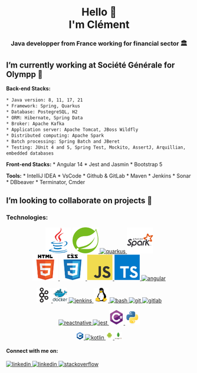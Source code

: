 <h1 align="center">Hello 👋<br>I'm Clément</h1>
<h3 align="center">Java developper from France working for financial sector 🏛️</h3>

## I’m currently working at **Société Générale** for Olympp 🏺

**Back-end Stacks:**

    * Java version: 8, 11, 17, 21
    * Framework: Spring, Quarkus
    * Database: PostegreSQL, H2
    * ORM: Hibernate, Spring Data
    * Broker: Apache Kafka
    * Application server: Apache Tomcat, JBoss Wildfly
    * Distributed computing: Apache Spark
    * Batch processing: Spring Batch and JBeret
    * Testing: JUnit 4 and 5, Spring Test, Mockito, AssertJ, Arquillian, embedded databases
    
**Front-end Stacks:**
    * Angular 14
    * Jest and Jasmin
    * Bootstrap 5
        
**Tools:**
    * IntelliJ IDEA
    * VsCode
    * Github & GitLab 
    * Maven
    * Jenkins
    * Sonar
    * DBbeaver
    * Terminator, Cmder

## I’m looking to collaborate on projects 🚀 

<div align="left">

<h3 align="left">Technologies:</h3>

<div align="center"> 
    <a href="https://www.java.com" target="_blank" rel="noreferrer"> 
        <img src="https://raw.githubusercontent.com/devicons/devicon/master/icons/java/java-original.svg" alt="java" width="70" height="70"/> 
    </a>
    <a href="https://spring.io" target="_blank" rel="noreferrer"> 
        <img src="https://github.com/devicons/devicon/blob/master/icons/spring/spring-original.svg" alt="spring" alt="typescript" width="70" height="70"/> 
    </a> 
    <a href="https://quarkus.io" target="_blank" rel="noreferrer"> 
        <img src="https://design.jboss.org/quarkus/logo/final/SVG/quarkus_icon_rgb_default.svg" alt="quarkus" width="70" height="70"/> 
    </a> 
    <a href="https://spark.apache.org" target="_blank" rel="noreferrer"> 
        <img src="https://raw.githubusercontent.com/devicons/devicon/master/icons/apachespark/apachespark-original-wordmark.svg" alt="spark" width="70" height="70"/> 
    </a> 
</div>


<div align="center"> 
    <a href="https://www.w3.org/html/" target="_blank" rel="noreferrer"> 
        <img src="https://raw.githubusercontent.com/devicons/devicon/master/icons/html5/html5-original-wordmark.svg" alt="html5" width="70" height="70"/> 
    </a> 
    <a href="https://www.w3schools.com/css/" target="_blank" rel="noreferrer"> 
        <img src="https://raw.githubusercontent.com/devicons/devicon/master/icons/css3/css3-original-wordmark.svg" alt="css3"" width="70" height="70"/> 
    </a>
    <a href="https://developer.mozilla.org/en-US/docs/Web/JavaScript" target="_blank" rel="noreferrer"> 
      <img src="https://raw.githubusercontent.com/devicons/devicon/master/icons/javascript/javascript-original.svg" alt="javascript" width="70" height="70"/> 
    </a>
    <a href="https://www.typescriptlang.org/" target="_blank" rel="noreferrer"> 
        <img src="https://raw.githubusercontent.com/devicons/devicon/master/icons/typescript/typescript-original.svg" alt="typescript" width="70" height="70"/> 
    </a> 
    <a href="https://angular.io" target="_blank" rel="noreferrer"> 
        <img src="https://angular.io/assets/images/logos/angular/angular.svg" alt="angular" width="70" height="70"/> 
    </a> 
</div>

<br>

<div align="center">
        <a href="https://kafka.apache.org" target="_blank" rel="noreferrer"> 
        <img src="https://github.com/devicons/devicon/blob/master/icons/apachekafka/apachekafka-original.svg" alt="kafka" width="40" height="40"/> 
    </a> 
    <a href="https://www.docker.com/" target="_blank" rel="noreferrer"> 
        <img src="https://raw.githubusercontent.com/devicons/devicon/master/icons/docker/docker-original-wordmark.svg" alt="docker" width="40" height="40"/> 
    </a> 
    <a href="https://www.jenkins.io" target="_blank" rel="noreferrer"> 
        <img src="https://www.vectorlogo.zone/logos/jenkins/jenkins-icon.svg" alt="jenkins" width="40" height="40"/> 
    </a> 
    <a href="https://www.linux.org/" target="_blank" rel="noreferrer"> 
        <img src="https://raw.githubusercontent.com/devicons/devicon/master/icons/linux/linux-original.svg" alt="linux" width="40" height="40"/> 
    </a> 
    <a href="https://www.gnu.org/software/bash/" target="_blank" rel="noreferrer"> 
        <img src="https://www.vectorlogo.zone/logos/gnu_bash/gnu_bash-icon.svg" alt="bash" width="40" height="40"/> 
    </a>
    <a href="https://git-scm.com/" target="_blank" rel="noreferrer"> 
        <img src="https://www.vectorlogo.zone/logos/git-scm/git-scm-icon.svg" alt="git" width="40" height="40"/> 
    </a> 
    <a href="https://about.gitlab.com/" target="_blank" rel="noreferrer"> 
        <img src="https://about.gitlab.com/images/press/logo/svg/gitlab-icon-rgb.svg" alt="gitlab" width="50" height="50"/> 
    </a> 
</div>

<br>

<div align="center"> 
    <a href="https://reactnative.dev/" target="_blank" rel="noreferrer"> 
        <img src="https://reactnative.dev/img/header_logo.svg" alt="reactnative" width="40" height="40"/> 
    </a>
    <a href="https://jestjs.io" target="_blank" rel="noreferrer"> 
        <img src="https://www.vectorlogo.zone/logos/jestjsio/jestjsio-icon.svg" alt="jest" width="40" height="40"/> 
    </a>
    <a href="https://www.w3schools.com/cs/" target="_blank" rel="noreferrer"> 
        <img src="https://raw.githubusercontent.com/devicons/devicon/master/icons/csharp/csharp-original.svg" alt="csharp" width="40" height="40"/> 
    </a> 
    <a href="https://www.python.org" target="_blank" rel="noreferrer"> 
        <img src="https://raw.githubusercontent.com/devicons/devicon/master/icons/python/python-original.svg" alt="python" width="40" height="40"/> 
    </a> 
</div>
<br>
<div align="center"> 
    <a href="https://www.w3schools.com/cpp/" target="_blank" rel="noreferrer"> 
        <img src="https://raw.githubusercontent.com/devicons/devicon/master/icons/cplusplus/cplusplus-original.svg" alt="cplusplus" width="20" height="20"/> 
    </a> 
    <a href="https://kotlinlang.org" target="_blank" rel="noreferrer"> 
        <img src="https://www.vectorlogo.zone/logos/kotlinlang/kotlinlang-icon.svg" alt="kotlin" width="20" height="20"/> 
    </a>
    <a href="https://developer.android.com" target="_blank" rel="noreferrer"> 
        <img src="https://raw.githubusercontent.com/devicons/devicon/master/icons/android/android-original-wordmark.svg" alt="android" width="20" height="20"/> 
    </a>
    <a href="https://www.mongodb.com/" target="_blank" rel="noreferrer"> 
        <img src="https://raw.githubusercontent.com/devicons/devicon/master/icons/mongodb/mongodb-original-wordmark.svg" alt="mongodb" width="20" height="20"/> 
    </a>
</div>

<h4 align="left">Connect with me on:</h3>

<a href="https://www.linkedin.com/in/cl%C3%A9ment-gibert-7012/">
    <img src="https://content.linkedin.com/content/dam/me/business/en-us/amp/brand-site/v2/bg/LI-Bug.svg.original.svg" alt="linkedin" width="60" height="60"/> 
</a>

<a href="https://medium.com/@c.gibertpro">
    <img src="https://en.wikipedia.org/wiki/Medium_(website)#/media/File:Medium_(website)_logo.svg" alt="linkedin" width="60" height="60"/> 
</a>

<a href="https://stackoverflow.com/users/12138701/cl%c3%a9ment">
    <img src="https://upload.wikimedia.org/wikipedia/commons/thumb/e/ef/Stack_Overflow_icon.svg/768px-Stack_Overflow_icon.svg.png" alt="stackoverflow" width="60" height="60"/> 
</a>




